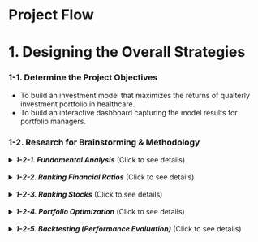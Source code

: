 # Project Flow
# 1. Designing the Overall Strategies
### 1-1. Determine the Project Objectives
- To build an investment model that maximizes the returns of qualterly investment portfolio in healthcare. <br>
- To build an interactive dashboard capturing the model results for portfolio managers.

### 1-2. Research for Brainstorming & Methodology <br>
<details>
  <summary><b><i>1-2-1. Fundamental Analysis</i></b>  (Click to see details)</summary>
<br>  
The concept of Fundamental Analysis was adopted to rank stocks. Then, portfolio optimazation modeling was conducted with top 25% ranked stocks. <br>

Fundamental Analysis is a method of determining a stock's real or "fair market" value by examining related economic and financial factors. The financial ratios of a firm can infer the financial health (or fair market value) of the organization. If the fair market value (intrinsic value or true value) is higher than the market price, the stock is deemed undervalued, and a buy recommendation is given. On the other hand, if the fair market value is lower than the market price, the stock is deemed overvalued, and the recommendation might be not to buy or to sell if the stock is held. We used 17 financial ratios as the indicators to assess stocks for an investment. They also helped to downsize the number of stocks in healthcare for the portfolio optimization modeling. <br>

Note that 17 ratios are used for modeling. The 17 financial ratios are either imported from an API or calculated with the 10-year financial statement information of publicly traded healthcare firms. Below is the list of the ratios used.
    
> - Valuation Ratios 
> 1. Price to Sales (P/S): The value that financial markets have placed on each dollar of a firm’s sales
> 2. Price to Earning (P/E): Compares current price to EPS (over/under/fair-valued), Average of historical P/Es  VS  Today’s P/E (monthly) 
> 3. Price to Earning Growth (P/EG): P/E / EPS growth
> 4. Price to Book (P/B): Compares a company's current market value to its book value
> 5. Price to Cash Flow (P/CF): Measures how much cash a company generates relative to its stock price (Stock price to cash flow per share) 
> 6. Price to Operating Cash Flows (P/OCF): stock Price/ operating cash flow 
> 7. Price to Free Cash Flows (P/FCF): market capitalization/ free cash flow 
> - Profitability Ratios
> 8. Profit Margin: Amount by which revenue from sales exceeds costs in a business
> 9. Gross Profit Margin: (Revenue-COGS)/ Revenue
> 10. Net Profit Margin: Net income/ revenues 
> 11. Operating Profit Margin: Operating profit/ revenue
> 12. Earnings Per Share (EPS): Profit per share held by common stockholders
> 13. Return On Equity (ROE): Efficiency of the usage of the assets to generate profits
> - Liquidity Ratios
> 14. Debt to Equity (D/E): Measure of how much debt you use to run a business
> 15. Cash: (Cash + cash equivalents)/ current liabilities
> 16. Current: Assets to liabilities
> 17. Quick: Ability to convert current liquid assets to cash quickly to perform debt obligations

</details>
<br>



<details>
  <summary><b><i>1-2-2. Ranking Financial Ratios</i></b>  (Click to see details)</summary>
<br>   
OLS\*, Equal Weight\*, EBM\*, and XGB\* methods were leveraged to rank the 17 financial ratios. We're interested in recognizing ratios that have the biggest influence in relation to daily stock price change because we’re going to rank stocks to invest on the basis of the financial ratios that have the most signiticant impact on the daily price change in the next modeling stage. The way financial ratios are rated is based on the independent variables ('x's) including 17 financial ratios, trade dates, and yesterday’s stock prices against the dependent variable ('y') which is the percent change in the daily stock prices for 10 years. Moreover, the data was split into a training set and a test set by assigning the first 9 weeks as the training set and the last 3 weeks as the test set in each quarter. Below is the general descriptions of the methodology used for modeling. <br>
    
> -	**OLS (Statistics)** stands for Ordinary Least Squares; it’s a simple linear regression that minimizes the sum of squares in the difference between the observed and expected values.  The key attribute is that the OLS estimators have the least variance among all linear and unbiased estimators, they are the best (most efficient) estimator.
> -	**Equal Weight** means that the 17 different financial ratios are evenly rated with the same weight assuming each ratio is equally important. 
> - **EBM (Machine Learning)** stands for Explainable Boosting Machine. It's another interpretable, glassbox model intended to have comparable accuracy to machine learning models which is main advantage. The key attribute is that the training is performed in multiple iterations, each iteration consists of building a separate boosting process for each feature.
> - **XGBoost (Machine Learning)** stands for Extreme Gradient Boosting; it’s very interpretable and performs very well on structured data. The key attributes are computing second-order gradients and L1 & L2  regularization. In addiction, XGBoost can be parallelized across clusters.  

After ranking the 17 financial ratios, the ranking of each ratio was converted to a weight (a standardized numeric value) per model. For the results of EBM and XGB, the feature importance of each financial ratio was calculated and it’s converted to a weight indicating the extent of the importance of the ratio. The greater value of a weight refers to a more significant ratio in terms of the daily stock price change. The next step is that stocks were ranked based on the weights of the 17 financial ratios. 
    
</details>
<br>



<details>
  <summary><b><i>1-2-3. Ranking Stocks</i></b>  (Click to see details)</summary>
<br>
After the weight per ratio is identified for OLS, EMB, XGB, and Equal Weight, it’s used to obtain the overall rankings of stocks using the Python function ‘rank().’ 

##### Background
Please note that the ratios have different standards for interpreting the values. Higher values are considered desirable for some ratios while lower values are considered desirable for the other ratios. For instance, a lower value is interpreted as better for D/E (Debt to Equity) ratio. Let’s say that stock A has a D/E value of 0.5 and stock B has that of 1.2. Then 0.5 is a more desirable number for D/E ratio. It was taken into considerations when ranking stocks using the ratios.

Financial ratios that the higher values considered better are:
- Price to Sales (P/S)
- Price to Earning (P/E)
- Price/Earnings to Growth (PEG)
- Price to Book (P/B)
- Price to Cash Flow (P/CF)
- Price to Free Cash Flows (P/FCF)
- Debt to Equity (D/E)
- Price to Operating Cash Flows (P/OCF)


Financial ratios that the lower values considered better are:
- Profit Margin
- Gross Profit Margin
- Net Profit Margin
- Operating Profit Margin
- Earnings Per Share (EPS)
- Return On Equity (ROE)
- Cash (Liquidity ratio)
- Current (Liquidity ratio)
- Quick (Liquidity ratio)


<br>


##### How Ranking Works
Each stock's values of 17 financial ratios were input for modeling. Besides, each ratio is ranked by the 4 different models (OLS, EMB, XGB, and equal weight) and the rankings of ratios were converted to a weight. Then, we multiplied the weight of a ratio with the value of ‘ratio ranking/ total stocks number’ to calculate the stock ranking score for that ratio. A stock ranking score is evaluated per ratio and per quarter for the 4 methods. As a result, each model has stocks ranked on a quarterly basis.

ex)
![image.png](attachment:image.png)

In addition, we assumed that the latest stock data reflects more information. So we gave the 50% weight to the performance from the most recent quarter and the remaining 50% weight to the performance from the past quarters. For example, in order to get the stock ranking for 2022Q1, we gave 50% weights on the stock ranking of 2021Q4 and 50% weights on the stock rankings from 2012Q2 to 2021Q3. 


After the rankings of stocks were finalized, the top 25% of stocks were populated for the next step which was portfolio optimization. <br>

</details>
<br>



<details>
  <summary><b><i>1-2-4. Portfolio Optimization</i></b>  (Click to see details)</summary>
<br>    
After the overall stock rankings were calculated, the top 25% percentile stocks per quarter was elected to be included in the quarterly stock pool to build a portfolio. Optimization is a mathematical technique for finding a maximum or minimum value of a function of several variables subject to a set of constraints, as linear programming or systems analysis. The optimal portfolio was built by setting the objective to maximize Sharpe Ratio*. The decision variables are the weights of each stock. There are 2 constraints which are the sum of the stock weights in a quarterly portfolio is equal to 1 but each stock's weight in the portfolio should not be smaller than 0. After all, the optimal solution is generated by the model that incldues the combination of the stocks and thier proportions in the portfolio that maximizes Sharpe Ratio for the corresponding quarter. The combination of the stocks becomes the ultimate investment portfolio of the model. 
    
> - Sharpe Ratio: The average return earned in excess of the risk-free rate per unit of volatility or total risk.  
> ![image-2.png](attachment:image-2.png)
    
</details>
<br>



<details>
  <summary><b><i>1-2-5. Backtesting (Performance Evaluation)</i></b>  (Click to see details)</summary>
<br>    
Backtesting is a process of testing whether the portfolio from the different models using past data has good performance in the future data. For instance, quarterly historical stock information is used in order to get the portfolio performance of the most recent quarter. If a user wants the portfolio performance for 2021Q1, the data prior to 2022Q1 is used to calculate the optimal investment portfolio. The invested amount is simply the total portfolio value of the last date of the previous quarter. (2021Q4 in this case.) Then the results of the performance is compared with the real stock data of 2021Q1. 
    
The results of the optimized models for OLS, XGB, EBM, and Equal Weight is realized in the backtesting stage and each model’s portfolio return rates are calculated on a daily/ monthly/ quarterly/ yearly basis for 10 years from 2012Q3 to 2022Q1. 
    
Moreover, We built portfolios based on the top 5%, 10%, 15%, 20%, 25%, and 30% percentile of the stocks. We decided to elect the 25% percentile as the size of the stock pool for modeling since the 25% percentile not only performed good in return rates but also did not contain too many stocks in the stock pool. The best method for building a portfolio based on 25% percentile was linear regression.  
    
</details>
<br>

